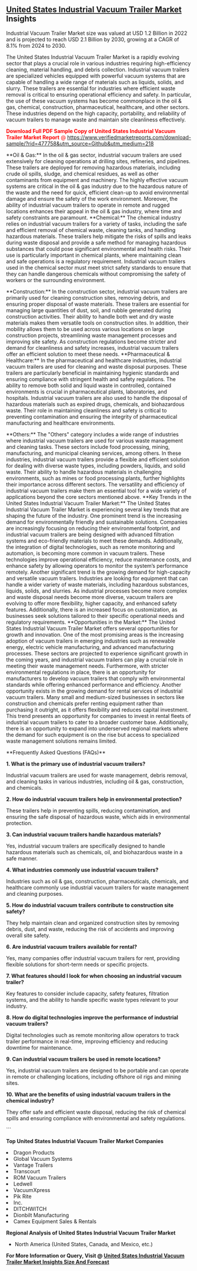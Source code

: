 <h2><a href="https://www.verifiedmarketreports.com/download-sample/?rid=477758&amp;utm_source=Github&amp;utm_medium=218" target="_blank">United States Industrial Vacuum Trailer Market</a> Insights</h2><p>Industrial Vacuum Trailer Market size was valued at USD 1.2 Billion in 2022 and is projected to reach USD 2.1 Billion by 2030, growing at a CAGR of 8.1% from 2024 to 2030.</p><p> <p>The United States Industrial Vacuum Trailer Market is a rapidly evolving sector that plays a crucial role in various industries requiring high-efficiency cleaning, material handling, and debris collection. Industrial vacuum trailers are specialized vehicles equipped with powerful vacuum systems that are capable of handling a wide range of materials such as liquids, solids, and slurry. These trailers are essential for industries where efficient waste removal is critical to ensuring operational efficiency and safety. In particular, the use of these vacuum systems has become commonplace in the oil & gas, chemical, construction, pharmaceutical, healthcare, and other sectors. These industries depend on the high capacity, portability, and reliability of vacuum trailers to manage waste and maintain site cleanliness effectively. <p><span class=""><span style="color: #ff0000;"><strong>Download Full PDF Sample Copy of United States Industrial Vacuum Trailer Market Report</strong> @ </span><a href="https://www.verifiedmarketreports.com/download-sample/?rid=477758&amp;utm_source=Github&amp;utm_medium=218" target="_blank">https://www.verifiedmarketreports.com/download-sample/?rid=477758&amp;utm_source=Github&amp;utm_medium=218</a></span></p></p> <p>**Oil & Gas:** In the oil & gas sector, industrial vacuum trailers are used extensively for cleaning operations at drilling sites, refineries, and pipelines. These trailers are deployed for removing hazardous materials, including crude oil spills, sludge, and chemical residues, as well as other contaminants from equipment and machinery. The highly effective vacuum systems are critical in the oil & gas industry due to the hazardous nature of the waste and the need for quick, efficient clean-up to avoid environmental damage and ensure the safety of the work environment. Moreover, the ability of industrial vacuum trailers to operate in remote and rugged locations enhances their appeal in the oil & gas industry, where time and safety constraints are paramount. **Chemical:** The chemical industry relies on industrial vacuum trailers for a variety of tasks, including the safe and efficient removal of chemical waste, cleaning tanks, and handling hazardous materials. These trailers help mitigate the risks of spills and leaks during waste disposal and provide a safe method for managing hazardous substances that could pose significant environmental and health risks. Their use is particularly important in chemical plants, where maintaining clean and safe operations is a regulatory requirement. Industrial vacuum trailers used in the chemical sector must meet strict safety standards to ensure that they can handle dangerous chemicals without compromising the safety of workers or the surrounding environment. <p>**Construction:** In the construction sector, industrial vacuum trailers are primarily used for cleaning construction sites, removing debris, and ensuring proper disposal of waste materials. These trailers are essential for managing large quantities of dust, soil, and rubble generated during construction activities. Their ability to handle both wet and dry waste materials makes them versatile tools on construction sites. In addition, their mobility allows them to be used across various locations on large construction projects, streamlining waste management processes and improving site safety. As construction regulations become stricter and demand for cleanliness and safety increases, industrial vacuum trailers offer an efficient solution to meet these needs. **Pharmaceutical & Healthcare:** In the pharmaceutical and healthcare industries, industrial vacuum trailers are used for cleaning and waste disposal purposes. These trailers are particularly beneficial in maintaining hygienic standards and ensuring compliance with stringent health and safety regulations. The ability to remove both solid and liquid waste in controlled, contained environments is crucial in pharmaceutical plants, laboratories, and hospitals. Industrial vacuum trailers are also used to handle the disposal of hazardous materials such as expired drugs, chemicals, and biohazardous waste. Their role in maintaining cleanliness and safety is critical to preventing contamination and ensuring the integrity of pharmaceutical manufacturing and healthcare environments. <p>**Others:** The "Others" category includes a wide range of industries where industrial vacuum trailers are used for various waste management and cleaning tasks. These sectors include food processing, mining, manufacturing, and municipal cleaning services, among others. In these industries, industrial vacuum trailers provide a flexible and efficient solution for dealing with diverse waste types, including powders, liquids, and solid waste. Their ability to handle hazardous materials in challenging environments, such as mines or food processing plants, further highlights their importance across different sectors. The versatility and efficiency of industrial vacuum trailers make them an essential tool for a wide variety of applications beyond the core sectors mentioned above. **Key Trends in the United States Industrial Vacuum Trailer Market:** The United States Industrial Vacuum Trailer Market is experiencing several key trends that are shaping the future of the industry. One prominent trend is the increasing demand for environmentally friendly and sustainable solutions. Companies are increasingly focusing on reducing their environmental footprint, and industrial vacuum trailers are being designed with advanced filtration systems and eco-friendly materials to meet these demands. Additionally, the integration of digital technologies, such as remote monitoring and automation, is becoming more common in vacuum trailers. These technologies improve operational efficiency, reduce maintenance costs, and enhance safety by allowing operators to monitor the system’s performance remotely. Another significant trend is the growing demand for high-capacity and versatile vacuum trailers. Industries are looking for equipment that can handle a wider variety of waste materials, including hazardous substances, liquids, solids, and slurries. As industrial processes become more complex and waste disposal needs become more diverse, vacuum trailers are evolving to offer more flexibility, higher capacity, and enhanced safety features. Additionally, there is an increased focus on customization, as businesses seek solutions tailored to their specific operational needs and regulatory requirements. **Opportunities in the Market:** The United States Industrial Vacuum Trailer Market offers several opportunities for growth and innovation. One of the most promising areas is the increasing adoption of vacuum trailers in emerging industries such as renewable energy, electric vehicle manufacturing, and advanced manufacturing processes. These sectors are projected to experience significant growth in the coming years, and industrial vacuum trailers can play a crucial role in meeting their waste management needs. Furthermore, with stricter environmental regulations in place, there is an opportunity for manufacturers to develop vacuum trailers that comply with environmental standards while offering enhanced performance and efficiency. Another opportunity exists in the growing demand for rental services of industrial vacuum trailers. Many small and medium-sized businesses in sectors like construction and chemicals prefer renting equipment rather than purchasing it outright, as it offers flexibility and reduces capital investment. This trend presents an opportunity for companies to invest in rental fleets of industrial vacuum trailers to cater to a broader customer base. Additionally, there is an opportunity to expand into underserved regional markets where the demand for such equipment is on the rise but access to specialized waste management solutions remains limited. <p>**Frequently Asked Questions (FAQs)** <p><strong>1. What is the primary use of industrial vacuum trailers?</strong></p> <p>Industrial vacuum trailers are used for waste management, debris removal, and cleaning tasks in various industries, including oil & gas, construction, and chemicals.</p> <p><strong>2. How do industrial vacuum trailers help in environmental protection?</strong></p> <p>These trailers help in preventing spills, reducing contamination, and ensuring the safe disposal of hazardous waste, which aids in environmental protection.</p> <p><strong>3. Can industrial vacuum trailers handle hazardous materials?</strong></p> <p>Yes, industrial vacuum trailers are specifically designed to handle hazardous materials such as chemicals, oil, and biohazardous waste in a safe manner.</p> <p><strong>4. What industries commonly use industrial vacuum trailers?</strong></p> <p>Industries such as oil & gas, construction, pharmaceuticals, chemicals, and healthcare commonly use industrial vacuum trailers for waste management and cleaning purposes.</p> <p><strong>5. How do industrial vacuum trailers contribute to construction site safety?</strong></p> <p>They help maintain clean and organized construction sites by removing debris, dust, and waste, reducing the risk of accidents and improving overall site safety.</p> <p><strong>6. Are industrial vacuum trailers available for rental?</strong></p> <p>Yes, many companies offer industrial vacuum trailers for rent, providing flexible solutions for short-term needs or specific projects.</p> <p><strong>7. What features should I look for when choosing an industrial vacuum trailer?</strong></p> <p>Key features to consider include capacity, safety features, filtration systems, and the ability to handle specific waste types relevant to your industry.</p> <p><strong>8. How do digital technologies improve the performance of industrial vacuum trailers?</strong></p> <p>Digital technologies such as remote monitoring allow operators to track trailer performance in real-time, improving efficiency and reducing downtime for maintenance.</p> <p><strong>9. Can industrial vacuum trailers be used in remote locations?</strong></p> <p>Yes, industrial vacuum trailers are designed to be portable and can operate in remote or challenging locations, including offshore oil rigs and mining sites.</p> <p><strong>10. What are the benefits of using industrial vacuum trailers in the chemical industry?</strong></p> <p>They offer safe and efficient waste disposal, reducing the risk of chemical spills and ensuring compliance with environmental and safety regulations.</p> ```</p><p><strong>Top United States Industrial Vacuum Trailer Market Companies</strong></p><div data-test-id=""><p><li>Dragon Products</li><li> Global Vacuum Systems</li><li> Vantage Trailers</li><li> Transcourt</li><li> ROM Vacuum Trailers</li><li> Ledwell</li><li> VacuumXpress</li><li> Pik Rite</li><li> Inc.</li><li> DITCHWITCH</li><li> Dionbilt Manufacturing</li><li> Camex Equipment Sales & Rentals</li></p><div><strong>Regional Analysis of&nbsp;United States Industrial Vacuum Trailer Market</strong></div><ul><li dir="ltr"><p dir="ltr">North America&nbsp;(United States, Canada, and Mexico, etc.)</p></li></ul><p><strong>For More Information or Query, Visit @&nbsp;</strong><strong><a href="https://www.verifiedmarketreports.com/product/industrial-vacuum-trailer-market/?utm_source=Github&amp;utm_medium=218" target="_blank">United States Industrial Vacuum Trailer Market Insights Size And Forecast</a></strong></p></div>
